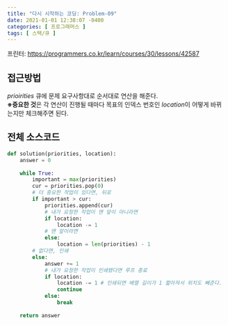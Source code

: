 ```yaml
---
title: "다시 시작하는 코딩: Problem-09"
date: 2021-01-01 12:38:07 -0400
categories: [ 프로그래머스 ]
tags: [ 스택/큐 ]
---
```


프린터: https://programmers.co.kr/learn/courses/30/lessons/42587

접근방법
--------
*prioirities* 큐에 문제 요구사항대로 순서대로 연산을 해준다.<br>
**※중요한 것**은 각 연산이 진행될 때마다 목표의 인덱스 번호인 *location*이 어떻게 바뀌는지만 체크해주면 된다.

전체 소스코드
------
```python
def solution(priorities, location):
    answer = 0
    
    while True:
        important = max(priorities)
        cur = priorities.pop(0)
        # 더 중요한 작업이 있다면, 뒤로
        if important > cur:
            priorities.append(cur)
            # 내가 요청한 작업이 맨 앞이 아니라면
            if location:
                location -= 1
            # 맨 앞이라면
            else:
                location = len(priorities) - 1
        # 없다면, 인쇄
        else:
            answer += 1
            # 내가 요청한 작업이 인쇄됐다면 루프 종료
            if location:
                location -= 1 # 인쇄되면 배열 길이가 1 짧아져서 위치도 빼준다.
                continue
            else:
                break
    
    return answer
```
